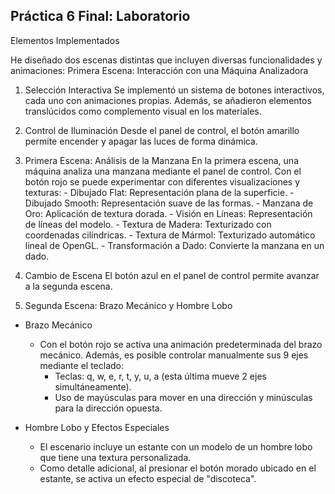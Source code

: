 ## Práctica 6 Final: Laboratorio
Elementos Implementados

He diseñado dos escenas distintas que incluyen diversas funcionalidades y animaciones:
Primera Escena: Interacción con una Máquina Analizadora

1. Selección Interactiva
        Se implementó un sistema de botones interactivos, cada uno con animaciones propias. Además, se añadieron elementos translúcidos como complemento visual en los materiales.

2. Control de Iluminación
        Desde el panel de control, el botón amarillo permite encender y apagar las luces de forma dinámica.

3. Primera Escena: Análisis de la Manzana
    En la primera escena, una máquina analiza una manzana mediante el panel de control. Con el botón rojo se puede experimentar con diferentes visualizaciones y texturas:
        - Dibujado Flat: Representación plana de la superficie.
        - Dibujado Smooth: Representación suave de las formas.
        - Manzana de Oro: Aplicación de textura dorada.
        - Visión en Líneas: Representación de líneas del modelo.
        - Textura de Madera: Texturizado con coordenadas cilíndricas.
        - Textura de Mármol: Texturizado automático lineal de OpenGL.
        - Transformación a Dado: Convierte la manzana en un dado.

4. Cambio de Escena
        El botón azul en el panel de control permite avanzar a la segunda escena.

5. Segunda Escena: Brazo Mecánico y Hombre Lobo

- Brazo Mecánico
    - Con el botón rojo se activa una animación predeterminada del brazo mecánico. Además, es posible controlar manualmente sus 9 ejes mediante el teclado:
        - Teclas: q, w, e, r, t, y, u, a (esta última mueve 2 ejes simultáneamente).
        - Uso de mayúsculas para mover en una dirección y minúsculas para la dirección opuesta.

- Hombre Lobo y Efectos Especiales
    - El escenario incluye un estante con un modelo de un hombre lobo que tiene una textura personalizada.
    - Como detalle adicional, al presionar el botón morado ubicado en el estante, se activa un efecto especial de "discoteca".